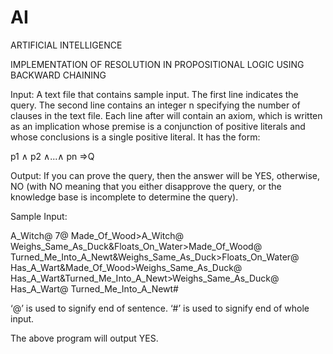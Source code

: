 # AI
ARTIFICIAL INTELLIGENCE

IMPLEMENTATION OF RESOLUTION IN PROPOSITIONAL LOGIC
USING BACKWARD CHAINING

Input: A text file that contains sample input. The first line indicates the query. The second line
contains an integer n specifying the number of clauses in the text file. Each line after will contain
an axiom, which is written as an implication whose premise is a conjunction of positive literals
and whose conclusions is a single positive literal. It
has the form:

p1 ∧ p2 ∧...∧ pn ⇒Q

Output: If you can prove the query, then the answer will be YES, otherwise, NO (with NO
meaning that you either disapprove the query, or the knowledge base is incomplete to determine
the query).

Sample Input:

A_Witch@
7@
Made_Of_Wood&gt;A_Witch@
Weighs_Same_As_Duck&amp;Floats_On_Water&gt;Made_Of_Wood@
Turned_Me_Into_A_Newt&amp;Weighs_Same_As_Duck&gt;Floats_On_Water@
Has_A_Wart&amp;Made_Of_Wood&gt;Weighs_Same_As_Duck@
Has_A_Wart&amp;Turned_Me_Into_A_Newt&gt;Weighs_Same_As_Duck@
Has_A_Wart@
Turned_Me_Into_A_Newt#

‘@’ is used to signify end of sentence.
‘#’ is used to signify end of whole input.

The above program will output YES.
